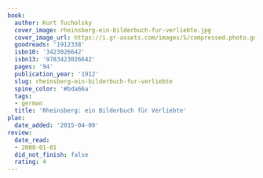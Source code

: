```yaml
---
book:
  author: Kurt Tucholsky
  cover_image: rheinsberg-ein-bilderbuch-fur-verliebte.jpg
  cover_image_url: https://i.gr-assets.com/images/S/compressed.photo.goodreads.com/books/1190220532l/1912338._SX318_.jpg
  goodreads: '1912338'
  isbn10: '3423026642'
  isbn13: '9783423026642'
  pages: '94'
  publication_year: '1912'
  slug: rheinsberg-ein-bilderbuch-fur-verliebte
  spine_color: '#bda66a'
  tags:
  - german
  title: 'Rheinsberg: ein Bilderbuch für Verliebte'
plan:
  date_added: '2015-04-09'
review:
  date_read:
  - 2008-01-01
  did_not_finish: false
  rating: 4
---
```

